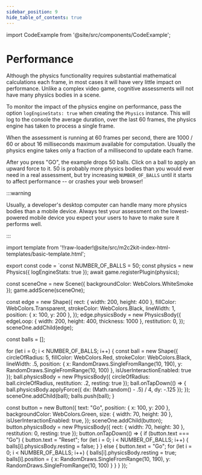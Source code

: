 ```yaml
---
sidebar_position: 9
hide_table_of_contents: true
---
```


import CodeExample from '@site/src/components/CodeExample';

# Performance

Although the physics functionality requires substantial mathematical calculations each frame, in most cases it will have very little impact on performance. Unlike a complex video game, cognitive assessments will not have many physics bodies in a scene.

To monitor the impact of the physics engine on performance, pass the option `logEngineStats: true` when creating the `Physics` instance. This will log to the console the average duration, over the last 60 frames, the physics engine has taken to process a single frame.

When the assessment is running at 60 frames per second, there are 1000 / 60 or about 16 milliseconds maximum available for computation. Usually the physics engine takes only a fraction of a millisecond to update each frame.

After you press "GO", the example drops 50 balls. Click on a ball to apply an upward force to it. 50 is probably more physics bodies than you would ever need in a real assessment, but try increasing `NUMBER_OF_BALLS` until it starts to affect performance -- or crashes your web browser!

:::warning

Usually, a developer's desktop computer can handle many more physics bodies than a mobile device. Always test your assessment on the lowest-powered mobile device you expect your users to have to make sure it performs well.

:::

import template from '!!raw-loader!@site/src/m2c2kit-index-html-templates/basic-template.html';

export const code = `const NUMBER_OF_BALLS = 50;
const physics = new Physics({ logEngineStats: true });
await game.registerPlugin(physics);
 
const sceneOne = new Scene({
    backgroundColor: WebColors.WhiteSmoke
});
game.addScene(sceneOne);
 
const edge = new Shape({
    rect: { width: 200, height: 400 },
    fillColor: WebColors.Transparent,
    strokeColor: WebColors.Black,
    lineWidth: 1,
    position: { x: 100, y: 200 },
});
edge.physicsBody = new PhysicsBody({
    edgeLoop: { width: 200, height: 400, thickness: 1000 },
    restitution: 0,
});
sceneOne.addChild(edge);
 
const balls = [];
 
for (let i = 0; i < NUMBER_OF_BALLS; i++) {
    const ball = new Shape({
        circleOfRadius: 5,
        fillColor: WebColors.Red,
        strokeColor: WebColors.Black,
        lineWidth: .5,
        position: {
            x: RandomDraws.SingleFromRange(10, 190),
            y: RandomDraws.SingleFromRange(10, 100)
        },
        isUserInteractionEnabled: true
    });
    ball.physicsBody = new PhysicsBody({
        circleOfRadius: ball.circleOfRadius,
        restitution: .2,
        resting: true
    });
    ball.onTapDown(() => {
        ball.physicsBody.applyForce({
            dx: (Math.random() - .5) / 4, dy: -.125
        });
    });
    sceneOne.addChild(ball);
    balls.push(ball);
}
 
const button = new Button({
    text: "Go",
    position: { x: 100, y: 200 },
    backgroundColor: WebColors.Green,
    size: { width: 70, height: 30 },
    isUserInteractionEnabled: true,
});
sceneOne.addChild(button);
button.physicsBody = new PhysicsBody({
    rect: { width: 70, height: 30 },
    restitution: 0,
    resting: true
});
button.onTapDown(() => {
    if (button.text === "Go") {
        button.text = "Reset";
        for (let i = 0; i < NUMBER_OF_BALLS; i++) {
            balls[i].physicsBody.resting = false;
        }
    } else {
        button.text = "Go";
        for (let i = 0; i < NUMBER_OF_BALLS; i++) {
            balls[i].physicsBody.resting = true;
            balls[i].position = {
                x: RandomDraws.SingleFromRange(10, 190),
                y: RandomDraws.SingleFromRange(10, 100)
            }
        }
    }
});
`

<CodeExample code={code} template={template} console="true"/>
